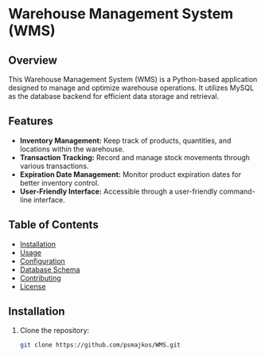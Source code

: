 # Warehouse Management System (WMS)

## Overview

This Warehouse Management System (WMS) is a Python-based application designed to manage and optimize warehouse operations. It utilizes MySQL as the database backend for efficient data storage and retrieval.

## Features

- **Inventory Management:** Keep track of products, quantities, and locations within the warehouse.
- **Transaction Tracking:** Record and manage stock movements through various transactions.
- **Expiration Date Management:** Monitor product expiration dates for better inventory control.
- **User-Friendly Interface:** Accessible through a user-friendly command-line interface.

## Table of Contents

- [Installation](#installation)
- [Usage](#usage)
- [Configuration](#configuration)
- [Database Schema](#database-schema)
- [Contributing](#contributing)
- [License](#license)

## Installation

1. Clone the repository:

   ```bash
   git clone https://github.com/psmajkos/WMS.git


